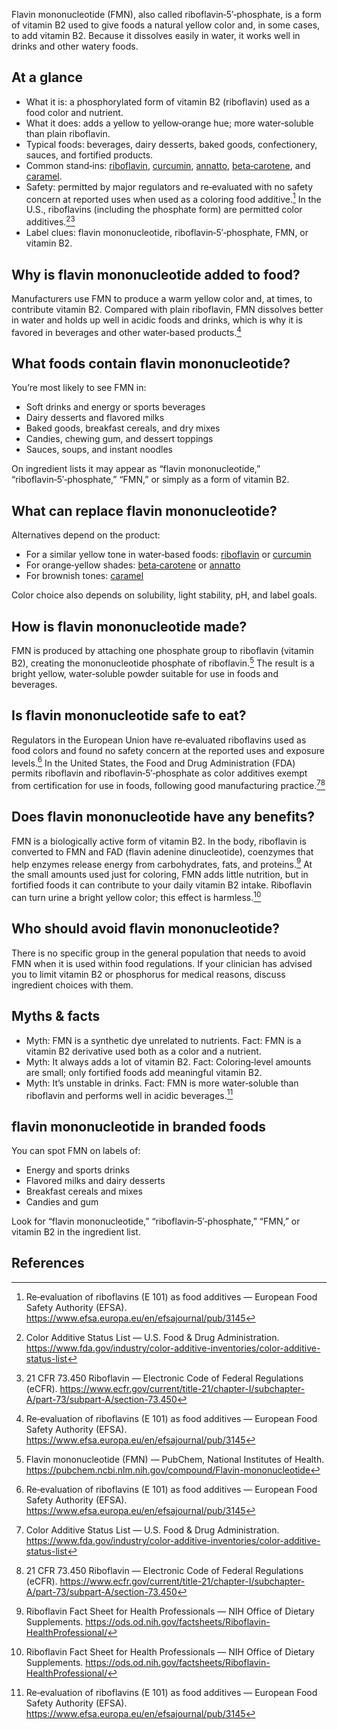 Flavin mononucleotide (FMN), also called riboflavin‑5′‑phosphate, is a form of vitamin B2 used to give foods a natural yellow color and, in some cases, to add vitamin B2. Because it dissolves easily in water, it works well in drinks and other watery foods.
<!--more-->

## At a glance
- What it is: a phosphorylated form of vitamin B2 (riboflavin) used as a food color and nutrient.
- What it does: adds a yellow to yellow‑orange hue; more water‑soluble than plain riboflavin.
- Typical foods: beverages, dairy desserts, baked goods, confectionery, sauces, and fortified products.
- Common stand‑ins: [riboflavin](/e101-riboflavin), [curcumin](/e100-curcumin), [annatto](/e160b-annatto), [beta‑carotene](/e160ai-beta-carotene), and [caramel](/e150-caramel).
- Safety: permitted by major regulators and re‑evaluated with no safety concern at reported uses when used as a coloring food additive.[^1] In the U.S., riboflavins (including the phosphate form) are permitted color additives.[^2][^3]
- Label clues: flavin mononucleotide, riboflavin‑5′‑phosphate, FMN, or vitamin B2.

## Why is flavin mononucleotide added to food?
Manufacturers use FMN to produce a warm yellow color and, at times, to contribute vitamin B2. Compared with plain riboflavin, FMN dissolves better in water and holds up well in acidic foods and drinks, which is why it is favored in beverages and other water‑based products.[^1]

## What foods contain flavin mononucleotide?
You’re most likely to see FMN in:
- Soft drinks and energy or sports beverages
- Dairy desserts and flavored milks
- Baked goods, breakfast cereals, and dry mixes
- Candies, chewing gum, and dessert toppings
- Sauces, soups, and instant noodles

On ingredient lists it may appear as “flavin mononucleotide,” “riboflavin‑5′‑phosphate,” “FMN,” or simply as a form of vitamin B2.

## What can replace flavin mononucleotide?
Alternatives depend on the product:
- For a similar yellow tone in water‑based foods: [riboflavin](/e101-riboflavin) or [curcumin](/e100-curcumin)
- For orange‑yellow shades: [beta‑carotene](/e160ai-beta-carotene) or [annatto](/e160b-annatto)
- For brownish tones: [caramel](/e150-caramel)

Color choice also depends on solubility, light stability, pH, and label goals.

## How is flavin mononucleotide made?
FMN is produced by attaching one phosphate group to riboflavin (vitamin B2), creating the mononucleotide phosphate of riboflavin.[^5] The result is a bright yellow, water‑soluble powder suitable for use in foods and beverages.

## Is flavin mononucleotide safe to eat?
Regulators in the European Union have re‑evaluated riboflavins used as food colors and found no safety concern at the reported uses and exposure levels.[^1] In the United States, the Food and Drug Administration (FDA) permits riboflavin and riboflavin‑5′‑phosphate as color additives exempt from certification for use in foods, following good manufacturing practice.[^2][^3]

## Does flavin mononucleotide have any benefits?
FMN is a biologically active form of vitamin B2. In the body, riboflavin is converted to FMN and FAD (flavin adenine dinucleotide), coenzymes that help enzymes release energy from carbohydrates, fats, and proteins.[^4] At the small amounts used just for coloring, FMN adds little nutrition, but in fortified foods it can contribute to your daily vitamin B2 intake. Riboflavin can turn urine a bright yellow color; this effect is harmless.[^4]

## Who should avoid flavin mononucleotide?
There is no specific group in the general population that needs to avoid FMN when it is used within food regulations. If your clinician has advised you to limit vitamin B2 or phosphorus for medical reasons, discuss ingredient choices with them.

## Myths & facts
- Myth: FMN is a synthetic dye unrelated to nutrients.
  Fact: FMN is a vitamin B2 derivative used both as a color and a nutrient.
- Myth: It always adds a lot of vitamin B2.
  Fact: Coloring‑level amounts are small; only fortified foods add meaningful vitamin B2.
- Myth: It’s unstable in drinks.
  Fact: FMN is more water‑soluble than riboflavin and performs well in acidic beverages.[^1]

## flavin mononucleotide in branded foods
You can spot FMN on labels of:
- Energy and sports drinks
- Flavored milks and dairy desserts
- Breakfast cereals and mixes
- Candies and gum

Look for “flavin mononucleotide,” “riboflavin‑5′‑phosphate,” “FMN,” or vitamin B2 in the ingredient list.

## References
[^1]: Re‑evaluation of riboflavins (E 101) as food additives — European Food Safety Authority (EFSA). https://www.efsa.europa.eu/en/efsajournal/pub/3145
[^2]: Color Additive Status List — U.S. Food & Drug Administration. https://www.fda.gov/industry/color-additive-inventories/color-additive-status-list
[^3]: 21 CFR 73.450 Riboflavin — Electronic Code of Federal Regulations (eCFR). https://www.ecfr.gov/current/title-21/chapter-I/subchapter-A/part-73/subpart-A/section-73.450
[^4]: Riboflavin Fact Sheet for Health Professionals — NIH Office of Dietary Supplements. https://ods.od.nih.gov/factsheets/Riboflavin-HealthProfessional/
[^5]: Flavin mononucleotide (FMN) — PubChem, National Institutes of Health. https://pubchem.ncbi.nlm.nih.gov/compound/Flavin-mononucleotide
